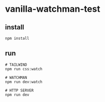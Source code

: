 # vanilla-watchman-test

## install

```
npm install
```

## run

```
# TAILWIND
npm run css:watch

# WATCHMAN
npm run dev:watch

# HTTP SERVER
npm run dev
```
